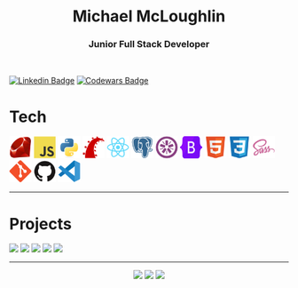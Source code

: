 <h1 align="center">Michael McLoughlin</h1>
<h3 align="center">Junior Full Stack Developer</h3>

</br>

[![Linkedin Badge](https://img.shields.io/badge/Michaek%20McLoughlin-blue?style=social&logo=linkedin&logoColor=blue&link=https://https://www.linkedin.com/in/michael-mcloughlin-46818720a///)](https://whttps://www.linkedin.com/in/michael-mcloughlin-46818720a/)
[![Codewars Badge](https://www.codewars.com/users/Lundi19/badges/micro)](https://www.codewars.com/users/Lundi19)

# Tech

<img src="https://raw.githubusercontent.com/devicons/devicon/master/icons/ruby/ruby-original.svg" alt="ruby" width="40" height="40"/> <img 
src="https://raw.githubusercontent.com/devicons/devicon/master/icons/javascript/javascript-original.svg" alt="javascript" width="40" height="40"/> <img             src="https://raw.githubusercontent.com/devicons/devicon/master/icons/python/python-original.svg" alt="python" width="40" height="40"/> <img src="https://raw.githubusercontent.com/devicons/devicon/master/icons/rails/rails-plain.svg" alt="rails" width="40" height="40"/> <img src="https://raw.githubusercontent.com/devicons/devicon/master/icons/react/react-original.svg" alt="react" width="40" height="40"/> <img src="https://raw.githubusercontent.com/devicons/devicon/master/icons/postgresql/postgresql-plain.svg" alt="postgresql" width="40" height="40"/> <img src="https://raw.githubusercontent.com/devicons/devicon/master/icons/jasmine/jasmine-plain.svg" alt="jasmine" width="40" height="40"/> <img 
src="https://raw.githubusercontent.com/devicons/devicon/master/icons/bootstrap/bootstrap-original.svg" alt="bootstrap" width="40" height="40"/> <img
src="https://raw.githubusercontent.com/devicons/devicon/master/icons/html5/html5-original.svg" alt="html5" width="40" height="40"/> <img src="https://raw.githubusercontent.com/devicons/devicon/master/icons/css3/css3-original.svg" alt="css3" width="40" height="40"/> <img src="https://raw.githubusercontent.com/devicons/devicon/master/icons/sass/sass-original.svg" alt="sass" width="40" height="40"/> <img src="https://raw.githubusercontent.com/devicons/devicon/master/icons/git/git-original.svg" alt="git" width="40" height="40"/> <img src="https://raw.githubusercontent.com/devicons/devicon/master/icons/github/github-original.svg" alt="github" width="40" height="40"/> <img src="https://raw.githubusercontent.com/devicons/devicon/master/icons/vscode/vscode-original.svg" alt="vscode" width="40" height="40"/>

---

# Projects

<p align ='left'>
  <a href ='https://github.com/Lundi19/tutoroom_fe'><img width="282" src ="https://denvercoder1-github-readme-stats.vercel.app/api/pin/?username=Lundi19&repo=tutoroom_fe&show_icons=false&count_private=true&theme=react&hide_border=true&bg_color=1F222A"></a>
  <a href ='https://github.com/Lundi19/tutoroom_be-1'><img width="282" src ="https://denvercoder1-github-readme-stats.vercel.app/api/pin/?username=Lundi19&repo=tutoroom_be-1&show_icons=false&count_private=true&theme=react&hide_border=true&bg_color=1F222A"></a>
  <a href ='https://github.com/Lundi19/Monsters_app'><img width="282" src ="https://denvercoder1-github-readme-stats.vercel.app/api/pin/?username=Lundi19&repo=Monsters_app&show_icons=false&count_private=true&theme=react&hide_border=true&bg_color=1F222A"></a>
  <a href ='https://github.com/Lundi19/Catbook'><img width="282" src ="https://denvercoder1-github-readme-stats.vercel.app/api/pin/?username=Lundi19&repo=Catbook&show_icons=false&count_private=true&theme=react&hide_border=true&bg_color=1F222A"></a>
  <a href ='https://github.com/Lundi19/makers_bnb'><img width="282" src ="https://denvercoder1-github-readme-stats.vercel.app/api/pin/?username=Lundi19&repo=makers_bnb&show_icons=false&count_private=true&theme=react&hide_border=true&bg_color=1F222A"></a>
  
 </p>

---


<p align="center">
<img src="https://github-readme-stats.vercel.app/api?username=Lundi19&count_private=true&theme=onedark&hide_border=true"/>
<img src="https://github-readme-stats.vercel.app/api/top-langs/?username=Lundi19&layout=compact&theme=onedark&hide_border=true"/>
<img src="https://github-readme-streak-stats.herokuapp.com/?user=Lundi19&theme=onedark&hide_border=true" />
</p>
